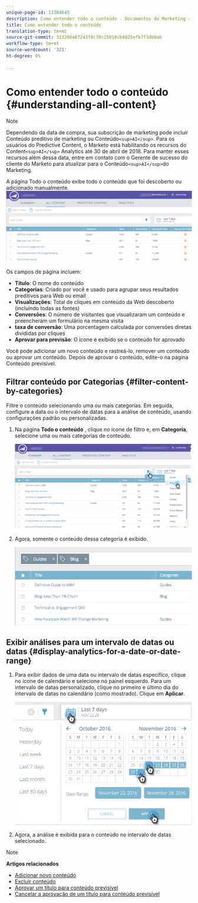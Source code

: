 ```yaml
---
unique-page-id: 11384645
description: Como entender todo o conteúdo - Documentos do Marketing - Documentação do produto
title: Como entender todo o conteúdo
translation-type: tm+mt
source-git-commit: 313266a67243f0c70c25010cb4825efb7f3db0ab
workflow-type: tm+mt
source-wordcount: '321'
ht-degree: 0%

---
```



# Como entender todo o conteúdo {#understanding-all-content}

>[!NOTE]
>
>Dependendo da data de compra, sua subscrição de marketing pode incluir Conteúdo preditivo de marketing ou Conteúdo`<sup>AI</sup>`. Para os usuários do Predictive Content, o Marketo está habilitando os recursos do Content`<sup>AI</sup>` Analytics até 30 de abril de 2018. Para manter esses recursos além dessa data, entre em contato com o Gerente de sucesso do cliente do Marketo para atualizar para o Conteúdo`<sup>AI</sup>`do Marketing.

A página Todo o conteúdo exibe todo o conteúdo que foi descoberto ou adicionado manualmente.   ![](assets/image2017-10-3-9-3a4-3a56.png)

Os campos de página incluem:

* **Título**: O nome do conteúdo
* **Categorias**: Criado por você e usado para agrupar seus resultados preditivos para Web ou email
* **Visualizações**: Total de cliques em conteúdo da Web descoberto (incluindo todas as fontes)
* **Conversões**: O número de visitantes que visualizaram um conteúdo e preencheram um formulário na mesma visita
* **taxa de conversão**: Uma porcentagem calculada por conversões diretas divididas por cliques
* **Aprovar para previsão**: O ícone é exibido se o conteúdo for aprovado

Você pode adicionar um novo conteúdo e rastreá-lo, remover um conteúdo ou aprovar um conteúdo. Depois de aprovar o conteúdo, edite-o na página Conteúdo previsível.

## Filtrar conteúdo por Categorias  {#filter-content-by-categories}

Filtre o conteúdo selecionando uma ou mais categorias. Em seguida, configure a data ou o intervalo de datas para a análise de conteúdo, usando configurações padrão ou personalizadas.

1. Na página **Todo o conteúdo** , clique no ícone de filtro e, em **Categoria**, selecione uma ou mais categorias de conteúdo.

   ![](assets/image2017-10-3-9-3a5-3a52.png)

1. Agora, somente o conteúdo dessa categoria é exibido.

   ![](assets/image2017-10-3-9-3a6-3a23.png)

## Exibir análises para um intervalo de datas ou datas {#display-analytics-for-a-date-or-date-range}

1. Para exibir dados de uma data ou intervalo de datas específico, clique no ícone de calendário e selecione no painel esquerdo. Para um intervalo de datas personalizado, clique no primeiro e último dia do intervalo de datas no calendário (como mostrado). Clique em **Aplicar**.

   ![](assets/all-content-calendar-filter-hands.png)

1. Agora, a análise é exibida para o conteúdo no intervalo de datas selecionado.

>[!NOTE]
>
>**Artigos relacionados**
>
>* [Adicionar novo conteúdo](add-new-content.md)
>* [Excluir conteúdo](delete-content.md)
>* [Aprovar um título para conteúdo previsível](approve-a-title-for-predictive-content.md)
>* [Cancelar a aprovação de um título para conteúdo previsível](unapprove-a-title-for-predictive-content.md)

>



